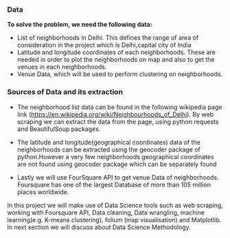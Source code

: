 ###  **Data**

**To solve the problem, we need the following data:**  

* List of neighborhoods in Delhi. This defines the range of area of consideration in the project which is Delhi,capital city of India
* Latitude and longitude coordinates of each neighborhoods. These are needed in order to plot the neighborhoods on map and also to get the venues in each neighborhoods.
* Venue Data, which will be used to perform clustering on neighborhoods.

### Sources of Data and its extraction

* The neighborhood list data can be found in the following wikipedia page link (https://en.wikipedia.org/wiki/Neighbourhoods_of_Delhi). By web scraping we can extract the data from the page, using python requests and BeautifulSoup packages.

* The latitude and longitude(geographical coordinates) data of the neighborhoods can be extracted using the geocoder package of python.However a very few neighborhoods geographical coordinates are not found using geocoder package which can be separately found

* Lastly we will use FourSquare API to get venue Data of neighborhoods. Foursquare has one of the largest Database of more than 105 million places worldwide.

 

 

 

 

In this project we will make use of Data Science tools such as web scraping, working with Foursquare API, Data cleaning, Data wrangling, machine learning(e.g. K-means clustering), folium (map visualisation) and Matplotlib.  
 In next section we will discuss about Data Science Methodology.
